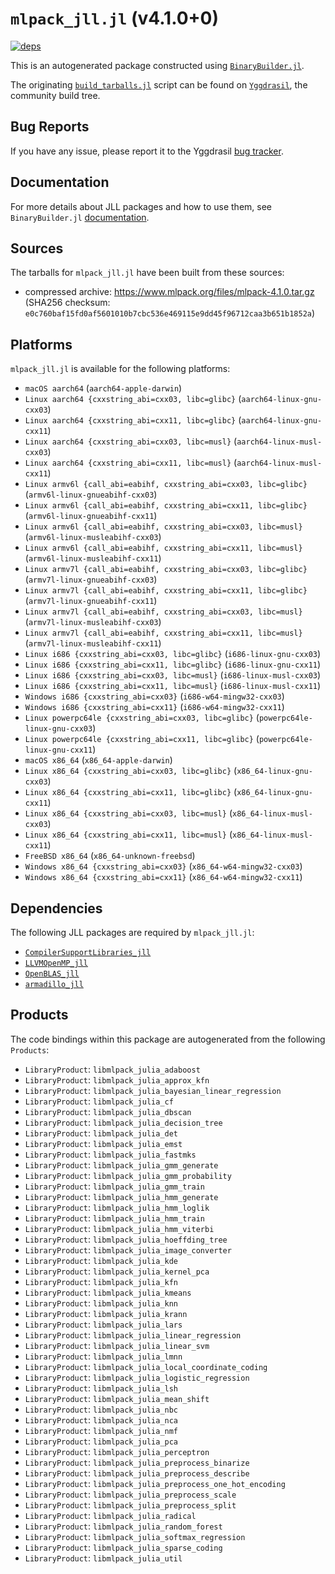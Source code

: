 # `mlpack_jll.jl` (v4.1.0+0)

[![deps](https://juliahub.com/docs/mlpack_jll/deps.svg)](https://juliahub.com/ui/Packages/mlpack_jll/Ow8iv?page=2)

This is an autogenerated package constructed using [`BinaryBuilder.jl`](https://github.com/JuliaPackaging/BinaryBuilder.jl).

The originating [`build_tarballs.jl`](https://github.com/JuliaPackaging/Yggdrasil/blob/c9c7986bb0ec2fb8ceb04f4160a53e347e89f8ce/M/mlpack/build_tarballs.jl) script can be found on [`Yggdrasil`](https://github.com/JuliaPackaging/Yggdrasil/), the community build tree.

## Bug Reports

If you have any issue, please report it to the Yggdrasil [bug tracker](https://github.com/JuliaPackaging/Yggdrasil/issues).

## Documentation

For more details about JLL packages and how to use them, see `BinaryBuilder.jl` [documentation](https://docs.binarybuilder.org/stable/jll/).

## Sources

The tarballs for `mlpack_jll.jl` have been built from these sources:

* compressed archive: https://www.mlpack.org/files/mlpack-4.1.0.tar.gz (SHA256 checksum: `e0c760baf15fd0af5601010b7cbc536e469115e9dd45f96712caa3b651b1852a`)

## Platforms

`mlpack_jll.jl` is available for the following platforms:

* `macOS aarch64` (`aarch64-apple-darwin`)
* `Linux aarch64 {cxxstring_abi=cxx03, libc=glibc}` (`aarch64-linux-gnu-cxx03`)
* `Linux aarch64 {cxxstring_abi=cxx11, libc=glibc}` (`aarch64-linux-gnu-cxx11`)
* `Linux aarch64 {cxxstring_abi=cxx03, libc=musl}` (`aarch64-linux-musl-cxx03`)
* `Linux aarch64 {cxxstring_abi=cxx11, libc=musl}` (`aarch64-linux-musl-cxx11`)
* `Linux armv6l {call_abi=eabihf, cxxstring_abi=cxx03, libc=glibc}` (`armv6l-linux-gnueabihf-cxx03`)
* `Linux armv6l {call_abi=eabihf, cxxstring_abi=cxx11, libc=glibc}` (`armv6l-linux-gnueabihf-cxx11`)
* `Linux armv6l {call_abi=eabihf, cxxstring_abi=cxx03, libc=musl}` (`armv6l-linux-musleabihf-cxx03`)
* `Linux armv6l {call_abi=eabihf, cxxstring_abi=cxx11, libc=musl}` (`armv6l-linux-musleabihf-cxx11`)
* `Linux armv7l {call_abi=eabihf, cxxstring_abi=cxx03, libc=glibc}` (`armv7l-linux-gnueabihf-cxx03`)
* `Linux armv7l {call_abi=eabihf, cxxstring_abi=cxx11, libc=glibc}` (`armv7l-linux-gnueabihf-cxx11`)
* `Linux armv7l {call_abi=eabihf, cxxstring_abi=cxx03, libc=musl}` (`armv7l-linux-musleabihf-cxx03`)
* `Linux armv7l {call_abi=eabihf, cxxstring_abi=cxx11, libc=musl}` (`armv7l-linux-musleabihf-cxx11`)
* `Linux i686 {cxxstring_abi=cxx03, libc=glibc}` (`i686-linux-gnu-cxx03`)
* `Linux i686 {cxxstring_abi=cxx11, libc=glibc}` (`i686-linux-gnu-cxx11`)
* `Linux i686 {cxxstring_abi=cxx03, libc=musl}` (`i686-linux-musl-cxx03`)
* `Linux i686 {cxxstring_abi=cxx11, libc=musl}` (`i686-linux-musl-cxx11`)
* `Windows i686 {cxxstring_abi=cxx03}` (`i686-w64-mingw32-cxx03`)
* `Windows i686 {cxxstring_abi=cxx11}` (`i686-w64-mingw32-cxx11`)
* `Linux powerpc64le {cxxstring_abi=cxx03, libc=glibc}` (`powerpc64le-linux-gnu-cxx03`)
* `Linux powerpc64le {cxxstring_abi=cxx11, libc=glibc}` (`powerpc64le-linux-gnu-cxx11`)
* `macOS x86_64` (`x86_64-apple-darwin`)
* `Linux x86_64 {cxxstring_abi=cxx03, libc=glibc}` (`x86_64-linux-gnu-cxx03`)
* `Linux x86_64 {cxxstring_abi=cxx11, libc=glibc}` (`x86_64-linux-gnu-cxx11`)
* `Linux x86_64 {cxxstring_abi=cxx03, libc=musl}` (`x86_64-linux-musl-cxx03`)
* `Linux x86_64 {cxxstring_abi=cxx11, libc=musl}` (`x86_64-linux-musl-cxx11`)
* `FreeBSD x86_64` (`x86_64-unknown-freebsd`)
* `Windows x86_64 {cxxstring_abi=cxx03}` (`x86_64-w64-mingw32-cxx03`)
* `Windows x86_64 {cxxstring_abi=cxx11}` (`x86_64-w64-mingw32-cxx11`)

## Dependencies

The following JLL packages are required by `mlpack_jll.jl`:

* [`CompilerSupportLibraries_jll`](https://github.com/JuliaBinaryWrappers/CompilerSupportLibraries_jll.jl)
* [`LLVMOpenMP_jll`](https://github.com/JuliaBinaryWrappers/LLVMOpenMP_jll.jl)
* [`OpenBLAS_jll`](https://github.com/JuliaBinaryWrappers/OpenBLAS_jll.jl)
* [`armadillo_jll`](https://github.com/JuliaBinaryWrappers/armadillo_jll.jl)

## Products

The code bindings within this package are autogenerated from the following `Products`:

* `LibraryProduct`: `libmlpack_julia_adaboost`
* `LibraryProduct`: `libmlpack_julia_approx_kfn`
* `LibraryProduct`: `libmlpack_julia_bayesian_linear_regression`
* `LibraryProduct`: `libmlpack_julia_cf`
* `LibraryProduct`: `libmlpack_julia_dbscan`
* `LibraryProduct`: `libmlpack_julia_decision_tree`
* `LibraryProduct`: `libmlpack_julia_det`
* `LibraryProduct`: `libmlpack_julia_emst`
* `LibraryProduct`: `libmlpack_julia_fastmks`
* `LibraryProduct`: `libmlpack_julia_gmm_generate`
* `LibraryProduct`: `libmlpack_julia_gmm_probability`
* `LibraryProduct`: `libmlpack_julia_gmm_train`
* `LibraryProduct`: `libmlpack_julia_hmm_generate`
* `LibraryProduct`: `libmlpack_julia_hmm_loglik`
* `LibraryProduct`: `libmlpack_julia_hmm_train`
* `LibraryProduct`: `libmlpack_julia_hmm_viterbi`
* `LibraryProduct`: `libmlpack_julia_hoeffding_tree`
* `LibraryProduct`: `libmlpack_julia_image_converter`
* `LibraryProduct`: `libmlpack_julia_kde`
* `LibraryProduct`: `libmlpack_julia_kernel_pca`
* `LibraryProduct`: `libmlpack_julia_kfn`
* `LibraryProduct`: `libmlpack_julia_kmeans`
* `LibraryProduct`: `libmlpack_julia_knn`
* `LibraryProduct`: `libmlpack_julia_krann`
* `LibraryProduct`: `libmlpack_julia_lars`
* `LibraryProduct`: `libmlpack_julia_linear_regression`
* `LibraryProduct`: `libmlpack_julia_linear_svm`
* `LibraryProduct`: `libmlpack_julia_lmnn`
* `LibraryProduct`: `libmlpack_julia_local_coordinate_coding`
* `LibraryProduct`: `libmlpack_julia_logistic_regression`
* `LibraryProduct`: `libmlpack_julia_lsh`
* `LibraryProduct`: `libmlpack_julia_mean_shift`
* `LibraryProduct`: `libmlpack_julia_nbc`
* `LibraryProduct`: `libmlpack_julia_nca`
* `LibraryProduct`: `libmlpack_julia_nmf`
* `LibraryProduct`: `libmlpack_julia_pca`
* `LibraryProduct`: `libmlpack_julia_perceptron`
* `LibraryProduct`: `libmlpack_julia_preprocess_binarize`
* `LibraryProduct`: `libmlpack_julia_preprocess_describe`
* `LibraryProduct`: `libmlpack_julia_preprocess_one_hot_encoding`
* `LibraryProduct`: `libmlpack_julia_preprocess_scale`
* `LibraryProduct`: `libmlpack_julia_preprocess_split`
* `LibraryProduct`: `libmlpack_julia_radical`
* `LibraryProduct`: `libmlpack_julia_random_forest`
* `LibraryProduct`: `libmlpack_julia_softmax_regression`
* `LibraryProduct`: `libmlpack_julia_sparse_coding`
* `LibraryProduct`: `libmlpack_julia_util`
